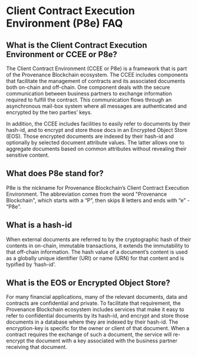 # Client Contract Execution Environment \(P8e\) FAQ

## What is the Client Contract Execution Environment or CCEE or P8e? <a id="what-is-the-client-contract-execution-environment-or-ccee-or-p-8-e"></a>

The Client Contract Environment \(CCEE or P8e\) is a framework that is part of the Provenance Blockchain ecosystem. The CCEE includes components that facilitate the management of contracts and its associated documents both on-chain and off-chain. One component deals with the secure communication between business partners to exchange information required to fulfill the contract. This communication flows through an asynchronous mail-box system where all messages are authenticated and encrypted by the two parties’ keys.

In addition, the CCEE includes facilities to easily refer to documents by their hash-id, and to encrypt and store those docs in an Encrypted Object Store \(EOS\). Those encrypted documents are indexed by their hash-id and optionally by selected document attribute values. The latter allows one to aggregate documents based on common attributes without revealing their sensitive content.

## What does P8e stand for?

P8e is the nickname for Provenance Blockchain’s Client Contract Execution Environment. The abbreviation comes from the word "Provenance Blockchain", which starts with a “P”, then skips 8 letters and ends with “e” - “P8e”.

## What is a hash-id <a id="what-does-p-8-e-stand-for"></a>

When external documents are referred to by the cryptographic hash of their contents in on-chain, immutable transactions, it extends the immutability to that off-chain information. The hash value of a document’s content is used as a globally unique identifier \(URI\) or name \(URN\) for that content and is typified by ‘hash-id’.

## What is the EOS or Encrypted Object Store?

For many financial applications, many of the relevant documents, data and contracts are confidential and private. To facilitate that requirement, the Provenance Blockchain ecosystem includes services that make it easy to refer to confidential documents by its hash-id, and encrypt and store those documents in a database where they are indexed by their hash-id. The encryption-key is specific for the owner or client of that document. When a contract requires the exchange of such a document, the service will re-encrypt the document with a key associated with the business partner receiving that document.

